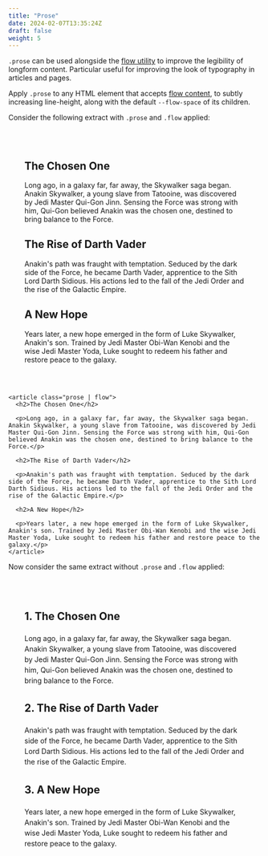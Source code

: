 ```yaml
---
title: "Prose"
date: 2024-02-07T13:35:24Z
draft: false
weight: 5
---
```


`.prose` can be used alongside the [flow utility](/utilities/#flow) to improve the legibility of longform content. Particular useful for improving the look of typography in articles and pages.

Apply `.prose` to any HTML element that accepts [flow content](https://developer.mozilla.org/en-US/docs/Web/HTML/Content_categories#flow_content), to subtly increasing line-height, along with the default `--flow-space` of its children.



Consider the following extract with `.prose` and `.flow` applied:

<div>
  <article class="prose | flow" style="padding: 2rem; background-color: var(--color-bg-mod-1); --flow-space: 1rem;">
    <h2>The Chosen One</h2>
    <p>Long ago, in a galaxy far, far away, the Skywalker saga began. Anakin Skywalker, a young slave from Tatooine, was discovered by Jedi Master Qui-Gon Jinn. Sensing the Force was strong with him, Qui-Gon believed Anakin was the chosen one, destined to bring balance to the Force.</p>
    <h2>The Rise of Darth Vader</h2>
    <p>Anakin's path was fraught with temptation. Seduced by the dark side of the Force, he became Darth Vader, apprentice to the Sith Lord Darth Sidious. His actions led to the fall of the Jedi Order and the rise of the Galactic Empire.</p>
    <h2>A New Hope</h2>
    <p>Years later, a new hope emerged in the form of Luke Skywalker, Anakin's son. Trained by Jedi Master Obi-Wan Kenobi and the wise Jedi Master Yoda, Luke sought to redeem his father and restore peace to the galaxy.</p>
  </article>
</div>

```
<article class="prose | flow">
  <h2>The Chosen One</h2>
  
  <p>Long ago, in a galaxy far, far away, the Skywalker saga began. Anakin Skywalker, a young slave from Tatooine, was discovered by Jedi Master Qui-Gon Jinn. Sensing the Force was strong with him, Qui-Gon believed Anakin was the chosen one, destined to bring balance to the Force.</p>

  <h2>The Rise of Darth Vader</h2>
  
  <p>Anakin's path was fraught with temptation. Seduced by the dark side of the Force, he became Darth Vader, apprentice to the Sith Lord Darth Sidious. His actions led to the fall of the Jedi Order and the rise of the Galactic Empire.</p>

  <h2>A New Hope</h2>
  
  <p>Years later, a new hope emerged in the form of Luke Skywalker, Anakin's son. Trained by Jedi Master Obi-Wan Kenobi and the wise Jedi Master Yoda, Luke sought to redeem his father and restore peace to the galaxy.</p>
</article>
```

Now consider the same extract without `.prose` and `.flow` applied:

<div>
  <article style="padding: 2rem; background-color: var(--color-bg-mod-1); line-height: 1.5;">
    <h2>1. The Chosen One</h2>
    <p>Long ago, in a galaxy far, far away, the Skywalker saga began. Anakin Skywalker, a young slave from Tatooine, was discovered by Jedi Master Qui-Gon Jinn. Sensing the Force was strong with him, Qui-Gon believed Anakin was the chosen one, destined to bring balance to the Force.</p>
    <h2>2. The Rise of Darth Vader</h2>
    <p>Anakin's path was fraught with temptation. Seduced by the dark side of the Force, he became Darth Vader, apprentice to the Sith Lord Darth Sidious. His actions led to the fall of the Jedi Order and the rise of the Galactic Empire.</p>
    <h2>3. A New Hope</h2>
    <p>Years later, a new hope emerged in the form of Luke Skywalker, Anakin's son. Trained by Jedi Master Obi-Wan Kenobi and the wise Jedi Master Yoda, Luke sought to redeem his father and restore peace to the galaxy.</p>
  </article>
</div>